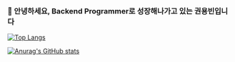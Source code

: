### 🙇 안녕하세요, Backend Programmer로 성장해나가고 있는 권용빈입니다

[![Top Langs](https://github-readme-stats.vercel.app/api/top-langs/?username=EdenKwon)](https://github.com/anuraghazra/github-readme-stats)


[![Anurag's GitHub stats](https://github-readme-stats.vercel.app/api?username=EdenKwon)](https://github.com/anuraghazra/github-readme-stats)
